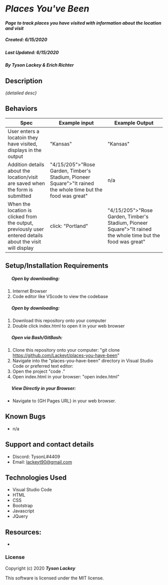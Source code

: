 #  _Places You've Been_

#### _Page to track places you have visited with information about the location and visit_
##### __Created:__ 6/15/2020
##### __Last Updated:__ 6/15/2020 
##### By _**Tyson Lackey & Erich Richter**_  

## Description

_{detailed desc}_

## Behaviors

| Spec| Example input | Example Output
| ----------- | ----------- | ----------- |
| User enters a locatoin they have visited, displays in the output | "Kansas" | "Kansas" |
| Addition details about the location/visit are saved when the form is submitted | "4/15/205">"Rose Garden, Timber's Stadium, Pioneer Square">"It rained the whole time but the food was great" | n/a |
| When the location is clicked from the output, previously user entered details about the visit will display | click: "Portland" | "4/15/205">"Rose Garden, Timber's Stadium, Pioneer Square">"It rained the whole time but the food was great" |


## Setup/Installation Requirements

##### &nbsp;&nbsp;&nbsp;&nbsp;&nbsp;&nbsp;Open by downloading:
1. Internet Browser
2. Code editor like VScode to view the codebase

##### &nbsp;&nbsp;&nbsp;&nbsp;&nbsp;&nbsp;Open by downloading:

1. Download this repository onto your computer
2. Double click index.html to open it in your web browser

##### &nbsp;&nbsp;&nbsp;&nbsp;&nbsp;&nbsp;Open via Bash/GitBash:

1. Clone this repository onto your computer:
    "git clone https://github.com/Lackeyt/places-you-have-been"
2. Navigate into the "places-you-have-been" directory in Visual Studio Code or preferred text editor:
3. Open the project
    "code ."
3. Open index.html in your browser:
    "open index.html"

##### &nbsp;&nbsp;&nbsp;&nbsp;&nbsp;&nbsp;View Directly in your Browser:

* Navigate to {GH Pages URL} in your web browser.

## Known Bugs

* n/a

## Support and contact details

* Discord: TysonL#4409
* Email: lackeyt90@gmail.com


## Technologies Used

* Visual Studio Code
* HTML
* CSS
* Bootstrap
* Javascript
* JQuery

## Resources:

* 

### License

Copyright (c) 2020 **_Tyson Lackey_**

This software is licensed under the MIT license.